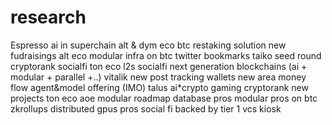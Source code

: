 # research
Espresso
ai in superchain 
alt & dym eco
btc restaking solution
new fudraisings
alt eco
modular infra on btc
twitter bookmarks
taiko
seed round cryptorank
socialfi
ton eco
l2s socialfi
next generation blockchains (ai + modular + parallel +..)
vitalik new post
tracking wallets
new area money flow
agent&model offering (IMO) 
talus
ai*crypto
gaming
cryptorank new projects
ton eco
aoe
modular roadmap
database pros
modular pros on btc
zkrollups
distributed gpus pros
social fi backed by tier 1 vcs
kiosk
